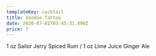 ```yaml
---
templateKey: cocktail
title: Voodoo Tattoo
date: 2020-07-01T03:45:31.899Z
price: 7
---
```


1 oz Sailor Jerry Spiced Rum / 1 oz Lime Juice Ginger Ale

